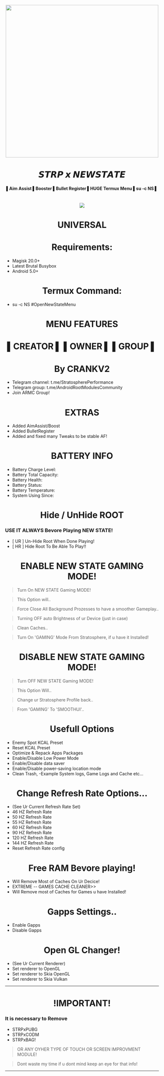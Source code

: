<p align="center"><a href="https://t.me/AndroidRootModulesCommunity"><img src="https://i.imgur.com/RYyOaYa.png" width="500"></a></p>  
 <h1 align="center"><b> 𝙎𝙏𝙍𝙋 𝙭 𝙉𝙀𝙒𝙎𝙏𝘼𝙏𝙀 </b></h1> 
 <h4 align="center">▌Aim Assist ▌Booster ▌Bullet Register ▌HUGE Termux Menu ▌su -c NS ▌</h4>

 <h1 align="center"><b><a href="https://t.me/AndroidRootModulesCommunity"><img src="https://img.shields.io/badge/Join-Telegram%20Channel-red.svg?logo=Telegram"></a></b></h1>


<h1 align="center"><b> UNIVERSAL </b></h1> 
<h1 align="center"><b>Requirements:</b></h1>

- Magisk 20.0+
- Latest Brutal Busybox
- Android 5.0+

 <h1 align="center"><b>Termux Command:</b></h1>

- su -c NS #OpenNewStateMenu

 <h1 align="center"><b>MENU FEATURES</b></h1>

<h1 align="center"><b> ▌CREATOR ▌ ▌OWNER ▌ ▌GROUP ▌</b></h1>

<h1 align="center"><b> By CRANKV2</b></h1>

- Telegram channel: t.me/StratospherePerformance
- Telegram group: t.me/AndroidRootModulesCommunity
- Join ARMC Group!

<h1 align="center"><b>EXTRAS</b></h1>

- Added AimAssist/Boost
- Added BulletRegister
- Added and fixed many Tweaks to be stable AF!

<h1 align="center"><b> BATTERY INFO</b></h1>

- Battery Charge Level:
- Battery Total Capacity:
- Battery Health:
- Battery Status:
- Battery Temperature:
- System Using Since:

<h1 align="center"><b>Hide / UnHide ROOT</b></h1>

### USE IT ALWAYS Bevore Playing NEW STATE!
- [ UR ] Un-Hide Root When Done Playing!
- [ HR ] Hide Root To Be Able To Play!!

<h1 align="center"><b>ENABLE NEW STATE GAMING MODE!</b></h1>

>Turn On NEW STATE Gaming MODE!

>This Option will..

>Force Close All Background Prozesses to have a smoother Gameplay..

>Turning OFF auto Brightness of ur Device (just in case)

>Clean Caches..

>Turn On 'GAMING' Mode From Stratosphere, if u have it Installed!

<h1 align="center"><b>DISABLE NEW STATE GAMING MODE!</b></h1>

>Turn OFF NEW STATE Gaming MODE!

>This Option Will..

>Change ur Stratosphere Profile back..

>From 'GAMING' To 'SMOOTHUI'..


<h1 align="center"><b>Usefull Options</b></h1>

- Enemy Spot KCAL Preset
- Reset KCAL Preset
- Optimize & Repack Apps Packages
- Enable/Disable Low Power Mode
- Enable/Disable data saver
- Enable/Disable power-saving location mode
- Clean Trash, -Example System logs, Game Logs and Cache etc...

<h1 align="center"><b> Change Refresh Rate Options...</b></h1>

- (See Ur Current Refresh Rate Set)
- 46 HZ Refresh Rate
- 50 HZ Refresh Rate
- 55 HZ Refresh Rate
- 60 HZ Refresh Rate
- 90 HZ Refresh Rate
- 120 HZ Refresh Rate
- 144 HZ Refresh Rate
- Reset Refresh Rate config

<h1 align="center"><b> Free RAM Bevore playing!</b></h1>

- Will Remove Most of Caches On Ur Decice!
- EXTREME -- GAMES CACHE CLEANER>>
- Will Remove most of Caches for Games u have Installed!

<h1 align="center"><b>Gapps Settings..</b></h1>

- Enable Gapps
- Disable Gapps

<h1 align="center"><b>Open GL Changer!</b></h1>

- (See Ur Current Renderer)
- Set renderer to OpenGL
- Set renderer to Skia OpenGL
- Set renderer to Skia Vulkan

-----------

<h1 align="center"><b>!IMPORTANT!</b></h1>

### It is necessary to Remove 

- STRPxPUBG
- STRPxCODM
- STRPxBAG!

>OR ANY OYHER TYPE OF TOUCH OR SCREEN IMPROVMENT MODULE!

>Dont waste my time if u dont mind keep an eye for that info!

-----------
